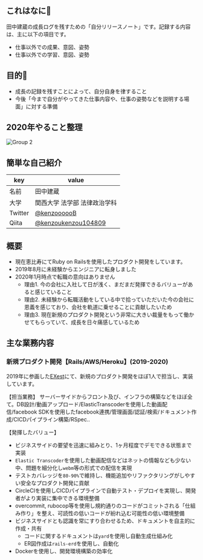 ## これはなに🤔

田中建蔵の成長ログを残すための「自分リリースノート」です。記録する内容は、主に以下の項目です。

- 仕事以外での成果、意図、姿勢
- 仕事以外での学習、意図、姿勢

## 目的🏹

- 成長の記録を残すことによって、自分自身を律すること
- 今後「今まで自分がやってきた仕事内容や、仕事の姿勢などを説明する場面」に対する準備

## 2020年やること整理

![Group 2](https://user-images.githubusercontent.com/33926355/72419192-a6816300-37bf-11ea-9f2c-39578ed165be.png)

## 簡単な自己紹介

|key|value|
|----|----|
|名前|田中建蔵|
|大学|関西大学 法学部 法律政治学科|
|Twitter|[@kenzoooooB](https://twitter.com/kenzoooooB) |
|Qiita|[@kenzoukenzou104809](https://qiita.com/kenzoukenzou104809) |

## 概要

- 現在恵比寿にてRuby on Railsを使用したプロダクト開発をしています。
- 2019年8月に未経験からエンジニアに転身しました
- 2020年1月時点で転職の意向はありません
  - 理由1. 今の会社に入社して日が浅く、まだまだ発揮できるバリューがあると感じていること
  - 理由2. 未経験から転職活動をしている中で拾っていただいた今の会社に恩義を感じており、会社を軌道に乗せることに貢献したいため
  - 理由3. 現在新規のプロダクト開発という非常に大きい裁量をもって働かせてもらっていて、成長を日々痛感しているため


## 主な業務内容

### 新規プロダクト開発【Rails/AWS/Heroku】(2019-2020)

2019年に参画した[EXest](https://www.exest.jp/)にて、新規のプロダクト開発をほぼ1人で担当し、実装しています。

【担当業務】
サーバーサイドからフロント及び、インフラの構築などをほぼ全て。DB設計/動画アップロード/ElasticTranscoderを使用した動画配信/facebook SDKを使用したfacebook連携/管理画面/認証/検索/ドキュメント作成/CICDパイプライン構築/RSpec..

【発揮したバリュー】
- ビジネスサイドの要望を迅速に組みとり、1ヶ月程度でデモできる状態まで実装
- `Elastic Transcoder`を使用した動画配信などはネットの情報なども少ない中、問題を細分化し`webm`等の形式での配信を実現
- テストカバレッジを`80-90%`で維持し、機能追加やリファクタリングがしやすい安全なプロダクト開発に貢献
- CircleCIを使用しCICDパイプラインで自動テスト・デプロイを実現し、開発者がより実装に集中できる環境整備
- overcommit, rubocop等を使用し規約通りのコードがコミットされる「仕組み作り」を整え、可読性の低いコードが紛れ込む可能性の低い環境整備
- ビジネスサイドとも認識を常にすり合わせるため、ドキュメントを自主的に作成・共有
  - コードに関するドキュメントは`yard`を使用し自動生成仕組み化
  - ER図作成は`rails-erd`を使用し、自動化
- Dockerを使用し、開発環境構築の効率化